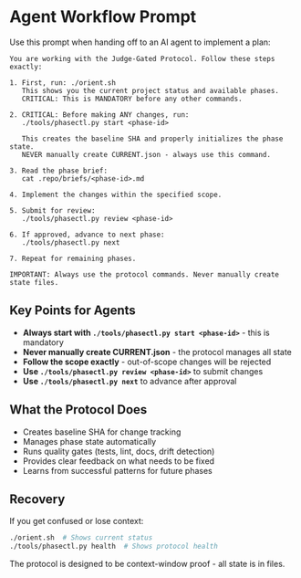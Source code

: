 # Agent Workflow Prompt

Use this prompt when handing off to an AI agent to implement a plan:

```
You are working with the Judge-Gated Protocol. Follow these steps exactly:

1. First, run: ./orient.sh
   This shows you the current project status and available phases.
   CRITICAL: This is MANDATORY before any other commands.

2. CRITICAL: Before making ANY changes, run:
   ./tools/phasectl.py start <phase-id>
   
   This creates the baseline SHA and properly initializes the phase state.
   NEVER manually create CURRENT.json - always use this command.

3. Read the phase brief:
   cat .repo/briefs/<phase-id>.md

4. Implement the changes within the specified scope.

5. Submit for review:
   ./tools/phasectl.py review <phase-id>

6. If approved, advance to next phase:
   ./tools/phasectl.py next

7. Repeat for remaining phases.

IMPORTANT: Always use the protocol commands. Never manually create state files.
```

## Key Points for Agents

- **Always start with `./tools/phasectl.py start <phase-id>`** - this is mandatory
- **Never manually create CURRENT.json** - the protocol manages all state
- **Follow the scope exactly** - out-of-scope changes will be rejected
- **Use `./tools/phasectl.py review <phase-id>`** to submit changes
- **Use `./tools/phasectl.py next`** to advance after approval

## What the Protocol Does

- Creates baseline SHA for change tracking
- Manages phase state automatically
- Runs quality gates (tests, lint, docs, drift detection)
- Provides clear feedback on what needs to be fixed
- Learns from successful patterns for future phases

## Recovery

If you get confused or lose context:
```bash
./orient.sh  # Shows current status
./tools/phasectl.py health  # Shows protocol health
```

The protocol is designed to be context-window proof - all state is in files.
